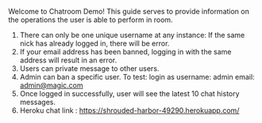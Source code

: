 Welcome to Chatroom Demo!
This guide serves to provide information on the operations the user is able to perform in room.
1. There can only be one unique username at any instance: If the same nick has already logged in, there will be error.
2. If your email address has been banned, logging in with the same address will result in an error.
3. Users can private message to other users.
4. Admin can ban a specific user. To test: login as username: admin email: admin@magic.com
5. Once logged in successfully, user will see the latest 10 chat history messages.
6. Heroku chat link : https://shrouded-harbor-49290.herokuapp.com/
